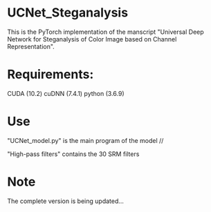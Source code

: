 # UCNet_Steganalysis

This is the PyTorch implementation of the manscript "Universal Deep Network for Steganalysis of Color Image based on Channel Representation". 

# Requirements:
CUDA (10.2)
cuDNN (7.4.1)
python (3.6.9)

# Use
"UCNet_model.py" is the main program of the model //

"High-pass filters" contains the 30 SRM filters 


# Note
The complete version is being updated...
